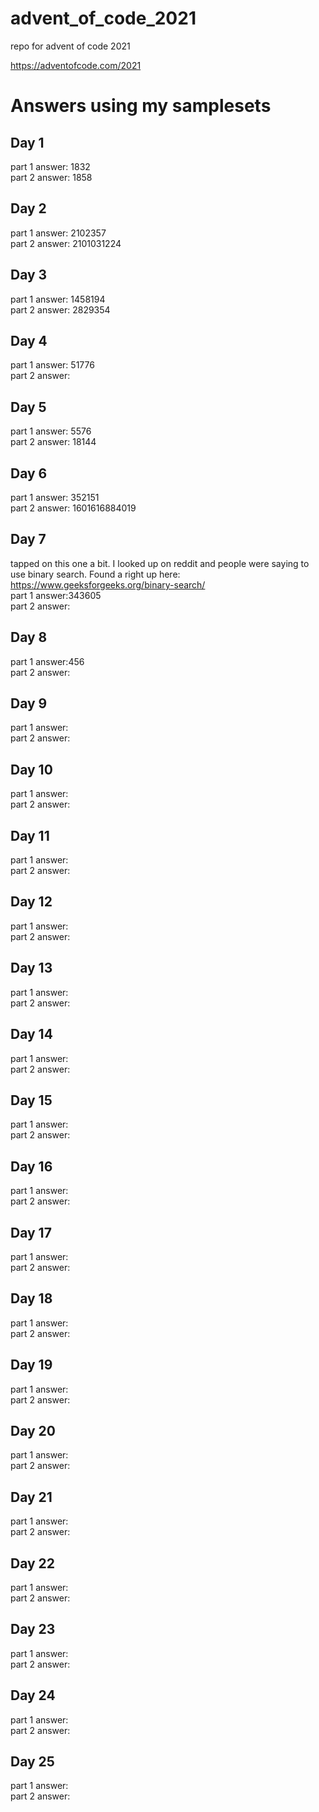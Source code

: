 # advent_of_code_2021
repo for advent of code 2021


<https://adventofcode.com/2021>

# Answers using my samplesets
## Day 1
part 1 answer: 1832 \
part 2 answer: 1858
## Day 2
part 1 answer: 2102357 \
part 2 answer: 2101031224
## Day 3
part 1 answer: 1458194 \
part 2 answer: 2829354

## Day 4
part 1 answer: 51776 \
part 2 answer: 

## Day 5
part 1 answer: 5576 \
part 2 answer: 18144

## Day 6
part 1 answer: 352151 \
part 2 answer: 1601616884019

## Day 7
tapped on this one a bit. I looked up on reddit and people were saying to use binary search. Found a right up here: \
<https://www.geeksforgeeks.org/binary-search/> \
part 1 answer:343605  \
part 2 answer: 

## Day 8
part 1 answer:456  \
part 2 answer: 

## Day 9
part 1 answer:  \
part 2 answer: 

## Day 10
part 1 answer:  \
part 2 answer: 

## Day 11
part 1 answer:  \
part 2 answer: 

## Day 12
part 1 answer:  \
part 2 answer: 

## Day 13
part 1 answer:  \
part 2 answer: 

## Day 14
part 1 answer:  \
part 2 answer: 

## Day 15
part 1 answer:  \
part 2 answer: 

## Day 16
part 1 answer:  \
part 2 answer: 

## Day 17
part 1 answer:  \
part 2 answer: 

## Day 18
part 1 answer:  \
part 2 answer: 

## Day 19
part 1 answer:  \
part 2 answer: 

## Day 20
part 1 answer:  \
part 2 answer: 

## Day 21
part 1 answer:  \
part 2 answer: 

## Day 22
part 1 answer:  \
part 2 answer: 

## Day 23
part 1 answer:  \
part 2 answer: 

## Day 24
part 1 answer:  \
part 2 answer: 

## Day 25
part 1 answer:  \
part 2 answer: 